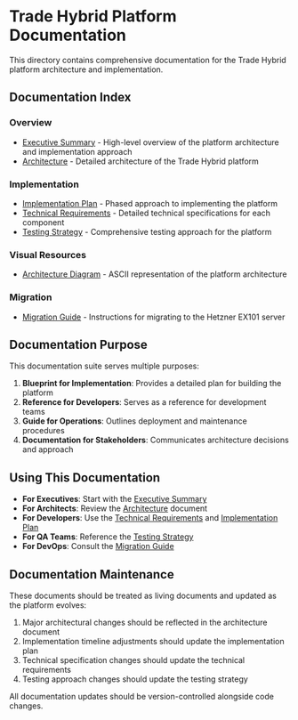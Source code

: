 # Trade Hybrid Platform Documentation

This directory contains comprehensive documentation for the Trade Hybrid platform architecture and implementation.

## Documentation Index

### Overview
- [Executive Summary](executive-summary.md) - High-level overview of the platform architecture and implementation approach
- [Architecture](architecture.md) - Detailed architecture of the Trade Hybrid platform

### Implementation
- [Implementation Plan](implementation-plan.md) - Phased approach to implementing the platform
- [Technical Requirements](technical-requirements.md) - Detailed technical specifications for each component
- [Testing Strategy](testing-strategy.md) - Comprehensive testing approach for the platform

### Visual Resources
- [Architecture Diagram](architecture-diagram.txt) - ASCII representation of the platform architecture

### Migration
- [Migration Guide](migration-guide.md) - Instructions for migrating to the Hetzner EX101 server

## Documentation Purpose

This documentation suite serves multiple purposes:

1. **Blueprint for Implementation**: Provides a detailed plan for building the platform
2. **Reference for Developers**: Serves as a reference for development teams
3. **Guide for Operations**: Outlines deployment and maintenance procedures
4. **Documentation for Stakeholders**: Communicates architecture decisions and approach

## Using This Documentation

- **For Executives**: Start with the [Executive Summary](executive-summary.md)
- **For Architects**: Review the [Architecture](architecture.md) document
- **For Developers**: Use the [Technical Requirements](technical-requirements.md) and [Implementation Plan](implementation-plan.md)
- **For QA Teams**: Reference the [Testing Strategy](testing-strategy.md)
- **For DevOps**: Consult the [Migration Guide](migration-guide.md)

## Documentation Maintenance

These documents should be treated as living documents and updated as the platform evolves:

1. Major architectural changes should be reflected in the architecture document
2. Implementation timeline adjustments should update the implementation plan
3. Technical specification changes should update the technical requirements
4. Testing approach changes should update the testing strategy

All documentation updates should be version-controlled alongside code changes.